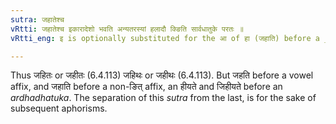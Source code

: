 ```yaml
---
sutra: जहातेश्च
vRtti: जहातेश्च इकारादेशो भवति अन्यतरस्यां हलादौ क्ङिति सार्वधातुके परतः ॥
vRtti_eng: इ is optionally substituted for the आ of हा (जहाति) before a _Sarvadhatuka_  कित् or ङित् affix beginning with a consonant.

---
```

Thus जहितः or जहीतः (6.4.113) जहिथः or जहीथः (6.4.113). But जहति before a vowel affix, and जहाति before a non-ङित् affix, an हीयते and जिहीयते before an _ardhadhatuka_. The separation of this _sutra_ from the last, is for the sake of subsequent aphorisms.